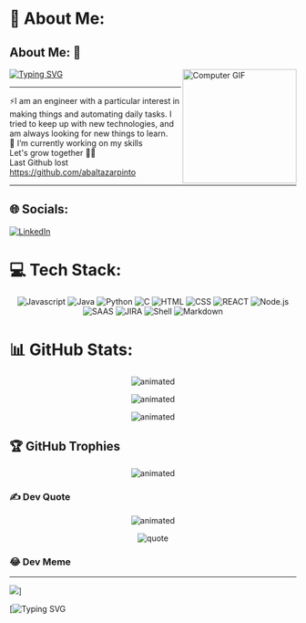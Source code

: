 # 💫 About Me:

## About Me: 🌟

[![Typing SVG](https://readme-typing-svg.demolab.com?font=Dancing+Script&weight=500&size=30&duration=3000&pause=1000&color=1C85F7&center=true&multiline=true&width=600&height=140&lines=I+am+Andre+Baltazar%7C;Always+Learning+a+new+skill+everyday%7C;Learning+C+at+42+school%7C)](https://git.io/typing-svg)<img align="right" width="200px" height="auto" src="https://botimage1.blob.core.windows.net/images/computer%20gif.gif" alt="Computer GIF">

***
⚡I am an engineer with a particular interest in making things and automating daily tasks. I tried to keep up with new technologies, and am always looking for new things to learn. <br>
🔭 I’m currently working on my skills<br>
Let's grow together 👊🧠 <br>
Last Github lost https://github.com/abaltazarpinto
***

## 🌐 Socials:
[![LinkedIn](https://img.shields.io/badge/LinkedIn-%230077B5.svg?logo=linkedin&logoColor=white)](https://linkedin.com/in/https://www.linkedin.com/in/andr%C3%A9-baltazar-pinto-13a056141/) 

# 💻 Tech Stack:
<p align="center">
    <img src="https://img.shields.io/badge/javascript-%23323330.svg?style=flat&logo=javascript&logoColor=%23F7DF1E" alt="Javascript" />
  <img src="https://img.shields.io/badge/Java-%23ED8B00.svg?style=flat&logo=java&logoColor=white" alt="Java" />
<img src="https://img.shields.io/badge/Python-%233776AB.svg?style=flat&logo=python&logoColor=white" alt="Python" />
  <img src="https://img.shields.io/badge/c-%2300599C.svg?style=flat&logo=c&logoColor=white" alt="C" />
  <img src="https://img.shields.io/badge/html5-%23E34F26.svg?style=flat&logo=html5&logoColor=white" alt="HTML" />
  <img src="https://img.shields.io/badge/css3-%231572B6.svg?style=flat&logo=css3&logoColor=white" alt="CSS" />
  <img src="https://img.shields.io/badge/-ReactJs-61DAFB?logo=react&logoColor=white&style=for-the-badge" alt="REACT" />
   <img src="https://img.shields.io/badge/Node.js-43853D?style=for-the-badge&logo=node.js&logoColor=white" alt="Node.js" />
  <img src="https://img.shields.io/badge/SASS-hotpink.svg?style=flat&logo=SASS&logoColor=white" alt="SAAS" />
  <img src="https://img.shields.io/badge/jira-%230A0FFF.svg?style=flat&logo=jira&logoColor=white" alt="JIRA" />
  <img src="https://img.shields.io/badge/shell_script-%23121011.svg?style=flat&logo=gnu-bash&logoColor=white" alt="Shell" />
  <img src="https://img.shields.io/badge/markdown-%23000000.svg?style=flat&logo=markdown&logoColor=white" alt="Markdown" />
</p>

# 📊 GitHub Stats:

<p align="center">
  <img src="https://github-readme-stats.vercel.app/api?username=abaltazapinto&theme=dark&hide_border=false&include_all_commits=true&count_private=true" alt="animated" />
</p>
<p align="center">
  <img src="https://github-readme-streak-stats.herokuapp.com/?user=abaltazapinto&theme=dark&hide_border=false" alt="animated" />
</p>
<p align="center">
  <img src="https://github-readme-stats.vercel.app/api/top-langs/?username=abaltazapinto&theme=dark&hide_border=false&include_all_commits=true&count_private=true&layout=compact" alt="animated"/>
</p>

## 🏆 GitHub Trophies
<p align="center">
  <img src="https://github-profile-trophy.vercel.app/?username=abaltazapinto&theme=radical&no-frame=false&no-bg=false&margin-w=4" alt="animated" />
</p>

### ✍️ Dev Quote
<p align="center">
  <img src="https://quotes-github-readme.vercel.app/api?type=horizontal&theme=radical" alt="animated" />
</p>

<p align="center">
  <img src="https://github.com/user-attachments/assets/9c5c2eb7-baf8-47a9-a802-7d8737f048a1" alt="quote" />
</p>


### 😂 Dev Meme


---
![](https://visitcount.itsvg.in/api?id=andrepinto77&icon=0&color=0)]

<!-- Proudly created with GPRM ( https://gprm.itsvg.in ) -->
[![Typing SVG](https://readme-typing-svg.demolab.com?font=Fira+Code&pause=1000&random=false&width=435&lines=vamos+aprender)


<!--
**andrepinto77/andrepinto77** is a ✨ _special_ ✨ repository because its `README.md` (this file) appears on your GitHub profile.

Here are some ideas to get you started:

- 🔭 I’m currently working on ...
- 🌱 I’m currently learning ...
- 👯 I’m looking to collaborate on ...
- 🤔 I’m looking for help with ...
- 💬 Ask me about ...
- 📫 How to reach me: ...
- 😄 Pronouns: ...
- ⚡ Fun fact: ...
-->
